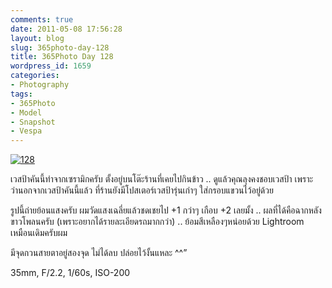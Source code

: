 ```yaml
---
comments: true
date: 2011-05-08 17:56:28
layout: blog
slug: 365photo-day-128
title: 365Photo Day 128
wordpress_id: 1659
categories:
- Photography
tags:
- 365Photo
- Model
- Snapshot
- Vespa
---
```


[![128](http://files.armno.in.th/uploads/2011/05/128_thumb.jpg)](http://files.armno.in.th/uploads/2011/05/128.jpg)

เวสป้าคันนี้ทำจากเซรามิกครับ ตั้งอยู่บนโต๊ะร้านที่เคยไปกินข้าว .. ดูแล้วคุณลุงคงชอบเวสป้า เพราะว่านอกจากเวสป้าคันนี้แล้ว ที่ร้านยังมีโปสเตอร์เวสป้ารุ่นเก่าๆ ใส่กรอบแขวนไว้อยู่ด้วย

รูปนี้ถ่ายย้อนแสงครับ ผมวัดแสงเฉลี่ยแล้วชดเชยไป +1 กว่าๆ เกือบ +2 เลยมั้ง .. ผลที่ได้คือฉากหลังขาวโพลนครับ (เพราะอยากได้รายละเอียดรถมากกว่า) .. ย้อมสีเหลืองๆหน่อยด้วย Lightroom เหมือนเดิมครับผม

มีจุดกวนสายตาอยู่สองจุด ไม่ได้ลบ ปล่อยไว้งั้นแหละ ^^”

35mm, F/2.2, 1/60s, ISO-200
